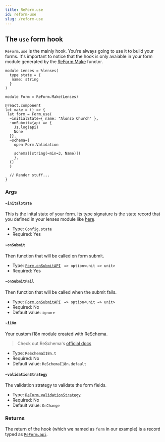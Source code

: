 ```yaml
---
title: ReForm.use
id: reform-use
slug: /reform-use
---
```


## The `use` form hook

`ReForm.use` is the mainly hook. You're always going to use it to build your forms. It's important to notice that the hook is only avaiable in your form module generated by the [ReForm.Make](/reform-make) functor.

```rescript
module Lenses = %lenses(
  type state = {
   name: string
  }
)

module Form = ReForm.Make(Lenses)

@react.component
let make = () => {
 let form = Form.use(
  ~initialState={ name: "Alonzo Church" },
  ~onSubmit={api => {
    Js.log(api)
    None
  }},
  ~schema={
    open Form.Validation

    schema([string(~min=3, Name)])
    },
  ()
  )

  // Render stuff...
}
```

### Args 

#### `~initalState`         
This is the inital state of your form. Its type signature is the state record that you defined in your lenses module like [here](/docs/getting-started#creating-our-form).
- Type: `Config.state`
- Required: Yes

#### `~onSubmit`
Then function that will be called on form submit.
- Type: [`Form.onSubmitAPI`](/docs/reform#onsubmitapi) ` => option<unit => unit>`
- Required: Yes

#### `~onSubmitFail`
Then function that will be called when the submit fails.
- Type: [`Form.onSubmitAPI`](/docs/reform#onsubmitapi) ` => option<unit => unit>`
- Required: No
- Default value: `ignore`

#### `~i18n`
Your custom i18n module created with ReSchema.
> Check out ReSchema's [official docs](https://github.com/rescriptbr/reschema).
- Type: `ReSchemaI18n.t`
- Required: No
- Default value: `ReSchemaI18n.default`

#### `~validationStrategy`
The validation strategy to validate the form fields.
- Type: [`ReForm.validationStrategy`](/docs/reform#validationstrategy)
- Required: No
- Default value: `OnChange`

### Returns
The return of the hook (which we named as `form` in our example) is a record typed as [`ReForm.api`](/docs/reform#api).

